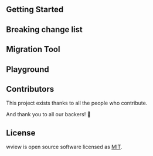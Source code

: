## Getting Started

## Breaking change list

## Migration Tool

## Playground

## Contributors

This project exists thanks to all the people who contribute.

And thank you to all our backers! 🙏

## License

wview is open source software licensed as [MIT](./LICENSE).
